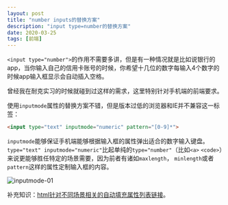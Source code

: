 ```yaml
---
layout: post
title: "number inputs的替换方案"
description: "input type=number的替换方案"
date: 2020-03-25
tags: [前端]
---
```


```<input type="number">```的作用不需要多讲，但是有一种情况就是比如说银行的app，当你输入自己的信用卡账号的时候，你希望十几位的数字每输入4个数字的时候app输入框显示会自动插入空格。

曾经我在耐克实习的时候就碰到过这样的需求，这里特别针对手机端的前端要求。

<!--more-->

使用```inputmode```属性的替换方案不错，但是版本过低的浏览器和IE并不兼容这一标签：

```html
<input type="text" inputmode="numeric" pattern="[0-9]*">
```

```inputmode```能够保证手机端能够根据输入框的属性弹出适合的数字输入键盘。```type="text" inputmode="numeric"```比起单纯的```type="number"```（比如```<a>``` ```<code>```）来说更能够胜任特定的场景需要，因为前者有诸如```maxlength```， ```minlength```或者```pattern```这样的属性定制输入框的内容。

![inputmode-01](../images/2020-3-25/inputmode-01.png)

补充知识：[html针对不同场景相关的自动填充属性列表链接](https://developer.mozilla.org/en-US/docs/Web/HTML/Attributes/autocomplete#Values)。